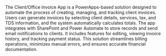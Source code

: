 The Client/Office Invoice App is a PowerApps-based solution designed to automate the process of creating, managing, and tracking client invoices. Users can generate invoices by selecting client details, services, tax, and TDS information, and the system automatically calculates totals. The app integrates with SharePoint and Power Automate to store records and send email notifications to clients. It includes features for editing, viewing invoice history, and tracking payment status. This solution streamlines billing operations, minimizes manual errors, and ensures accurate financial documentation.
